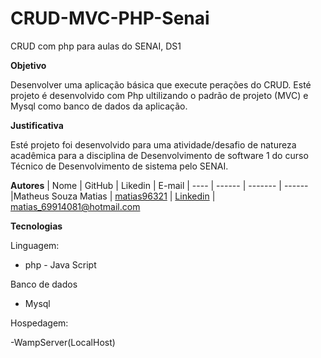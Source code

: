 # CRUD-MVC-PHP-Senai
CRUD com php para aulas do SENAI, DS1

**Objetivo**

Desenvolver uma  aplicação básica que execute perações do CRUD. Esté projeto é desenvolvido com Php ultilizando o padrão de projeto (MVC) e Mysql como banco de dados da aplicação.  

**Justificativa**
        
Esté projeto foi desenvolvido para uma atividade/desafio de natureza acadêmica para a disciplina de Desenvolvimento de software 1 do curso Técnico de Desenvolvimento de sistema pelo SENAI.   

**Autores**
| Nome | GitHub | Likedin | E-mail
| ---- | ------ | ------- | ------
|Matheus Souza Matias | [matias96321](https://github.com/matias96321) | [Linkedin](https://www.linkedin.com/in/matheus-matias-011bb5197/) |  matias_69914081@hotmail.com

**Tecnologias**

Linguagem:

- php - Java Script

Banco de dados

- Mysql

Hospedagem:

-WampServer(LocalHost)
